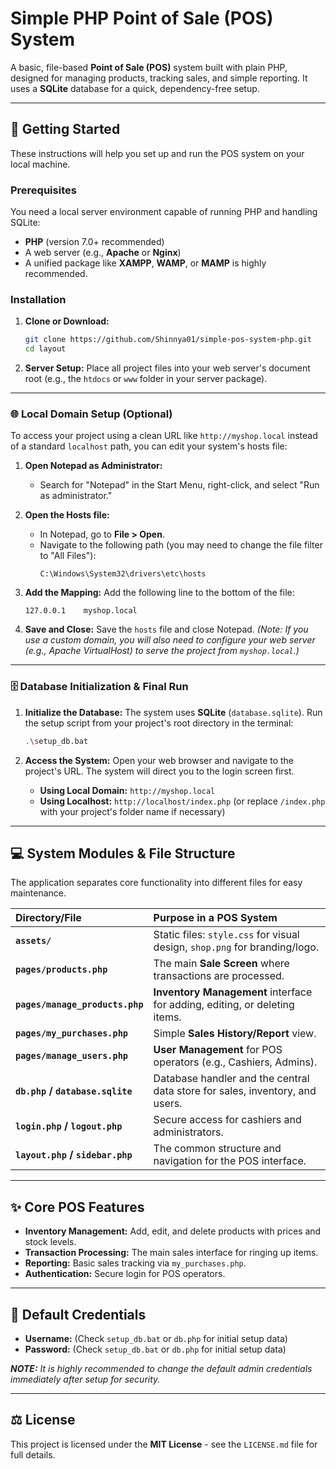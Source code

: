 # Simple PHP Point of Sale (POS) System

A basic, file-based **Point of Sale (POS)** system built with plain PHP, designed for managing products, tracking sales, and simple reporting. It uses a **SQLite** database for a quick, dependency-free setup.

---

## 🚀 Getting Started

These instructions will help you set up and run the POS system on your local machine.

### Prerequisites

You need a local server environment capable of running PHP and handling SQLite:
* **PHP** (version 7.0+ recommended)
* A web server (e.g., **Apache** or **Nginx**)
* A unified package like **XAMPP**, **WAMP**, or **MAMP** is highly recommended.

### Installation

1.  **Clone or Download:**
    ```bash
    git clone https://github.com/Shinnya01/simple-pos-system-php.git
    cd layout
    ```
2.  **Server Setup:**
    Place all project files into your web server's document root (e.g., the `htdocs` or `www` folder in your server package).

---

### 🌐 Local Domain Setup (Optional)

To access your project using a clean URL like `http://myshop.local` instead of a standard `localhost` path, you can edit your system's hosts file:

1.  **Open Notepad as Administrator:**
    * Search for "Notepad" in the Start Menu, right-click, and select "Run as administrator."

2.  **Open the Hosts file:**
    * In Notepad, go to **File > Open**.
    * Navigate to the following path (you may need to change the file filter to "All Files"):
        ```
        C:\Windows\System32\drivers\etc\hosts
        ```

3.  **Add the Mapping:**
    Add the following line to the bottom of the file:
    ```
    127.0.0.1    myshop.local
    ```

4.  **Save and Close:**
    Save the `hosts` file and close Notepad.
    *(Note: If you use a custom domain, you will also need to configure your web server (e.g., Apache VirtualHost) to serve the project from `myshop.local`.)*

---

### 🗄 Database Initialization & Final Run

1.  **Initialize the Database:**
    The system uses **SQLite** (`database.sqlite`). Run the setup script from your project's root directory in the terminal:
    ```bash
    .\setup_db.bat
    ```

2.  **Access the System:**
    Open your web browser and navigate to the project's URL. The system will direct you to the login screen first.

    * **Using Local Domain:** `http://myshop.local`
    * **Using Localhost:** `http://localhost/index.php` (or replace `/index.php` with your project's folder name if necessary)

---

## 💻 System Modules & File Structure

The application separates core functionality into different files for easy maintenance.

| Directory/File | Purpose in a POS System |
| :--- | :--- |
| **`assets/`** | Static files: `style.css` for visual design, `shop.png` for branding/logo. |
| **`pages/products.php`** | The main **Sale Screen** where transactions are processed. |
| **`pages/manage_products.php`** | **Inventory Management** interface for adding, editing, or deleting items. |
| **`pages/my_purchases.php`** | Simple **Sales History/Report** view. |
| **`pages/manage_users.php`** | **User Management** for POS operators (e.g., Cashiers, Admins). |
| **`db.php` / `database.sqlite`** | Database handler and the central data store for sales, inventory, and users. |
| **`login.php` / `logout.php`** | Secure access for cashiers and administrators. |
| **`layout.php` / `sidebar.php`** | The common structure and navigation for the POS interface. |

---

## ✨ Core POS Features

* **Inventory Management:** Add, edit, and delete products with prices and stock levels.
* **Transaction Processing:** The main sales interface for ringing up items.
* **Reporting:** Basic sales tracking via `my_purchases.php`.
* **Authentication:** Secure login for POS operators.

---

## 🔑 Default Credentials

* **Username:** (Check `setup_db.bat` or `db.php` for initial setup data)
* **Password:** (Check `setup_db.bat` or `db.php` for initial setup data)

***NOTE:*** *It is highly recommended to change the default admin credentials immediately after setup for security.*

---

## ⚖️ License

This project is licensed under the **MIT License** - see the `LICENSE.md` file for full details.